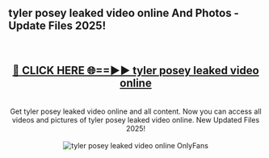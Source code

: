 <h2>tyler posey leaked video online And Photos - Update Files 2025!</h2>
<br>
<div align="center">
<h2><a href="https://betterlinks.top/A2PfLJ" rel="nofollow">🔴 CLICK HERE 🌐==►► tyler posey leaked video online</a></h2>
<br>
Get tyler posey leaked video online and all content. Now you can access all videos and pictures of tyler posey leaked video online. New Updated Files 2025!
<br>
<br>
<a href="https://betterlinks.top/A2PfLJ" rel="nofollow" data-target="animated-image.originalLink"><img src="https://i.imgur.com/dJHk4Zq.gif" alt="tyler posey leaked video online OnlyFans" style="max-width: 100%; display: inline-block;" data-target="animated-image.originalImage"></a>
</div>
<br>